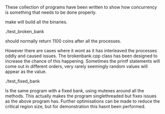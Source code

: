 These collection of programs have been written to show how
concurrency is something that needs to be done properly.

make will build all the binaries.

./test_broken_bank

should normally return 1100 coins after all the processes.

However there are cases where it wont as it has interleaved the
processes oddly and caused issues. The brokenbank.cpp class
has been designed to increase the chance of this happening.
Sometimes the printf statements will come out in different orders,
very rarely seemingly random values will appear as the value.

./test_fixed_bank

Is the same program with a fixed bank, using mutexes around all
the methods. This actually makes the program singlethreaded but
fixes issues as the above program has. Further optimisations can
be made to reduce the critical region size, but for demonstration
this hasnt been performed.
